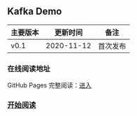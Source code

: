 ## Kafka Demo


| 主要版本 | 更新时间       | 备注             |
| ---- | ---------- | -------------- |
| v0.1 | 2020-11-12 | 首次发布           |


### 在线阅读地址

GitHub Pages 完整阅读：[进入](https://chassic.github.io/KafkaDemo/)

### <a href="#/menu?id=目录">开始阅读</a></p></div><div class="mask"></div></section>